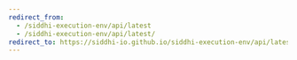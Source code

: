```yaml
---
redirect_from:
  - /siddhi-execution-env/api/latest
  - /siddhi-execution-env/api/latest/
redirect_to: https://siddhi-io.github.io/siddhi-execution-env/api/latest/
---
```

